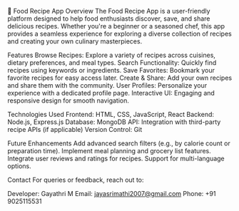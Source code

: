 🍴 Food Recipe App
Overview
The Food Recipe App is a user-friendly platform designed to help food enthusiasts discover, save, and share delicious recipes. Whether you're a beginner or a seasoned chef, this app provides a seamless experience for exploring a diverse collection of recipes and creating your own culinary masterpieces.

Features
Browse Recipes: Explore a variety of recipes across cuisines, dietary preferences, and meal types.
Search Functionality: Quickly find recipes using keywords or ingredients.
Save Favorites: Bookmark your favorite recipes for easy access later.
Create & Share: Add your own recipes and share them with the community.
User Profiles: Personalize your experience with a dedicated profile page.
Interactive UI: Engaging and responsive design for smooth navigation.

Technologies Used
Frontend: HTML, CSS, JavaScript, React
Backend: Node.js, Express.js
Database: MongoDB
API: Integration with third-party recipe APIs (if applicable)
Version Control: Git

Future Enhancements
Add advanced search filters (e.g., by calorie count or preparation time).
Implement meal planning and grocery list features.
Integrate user reviews and ratings for recipes.
Support for multi-language options.

Contact
For queries or feedback, reach out to:

Developer: Gayathri M
Email: jayasrimathi2007@gmail.com
Phone: +91 9025115531


